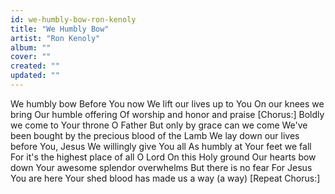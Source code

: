```yaml
---
id: we-humbly-bow-ron-kenoly
title: "We Humbly Bow"
artist: "Ron Kenoly"
album: ""
cover: ""
created: ""
updated: ""
---
```


We humbly bow
Before You now
We lift our lives up to You
On our knees we bring
Our humble offering
Of worship and honor and praise
[Chorus:]
Boldly we come to Your throne O Father
But only by grace can we come
We've been bought by the precious blood of the Lamb
We lay down our lives before You, Jesus
We willingly give You all
As humbly at Your feet we fall
For it's the highest place of all O Lord
On this Holy ground
Our hearts bow down
Your awesome splendor overwhelms
But there is no fear
For Jesus You are here
Your shed blood has made us a way (a way)
[Repeat Chorus:]